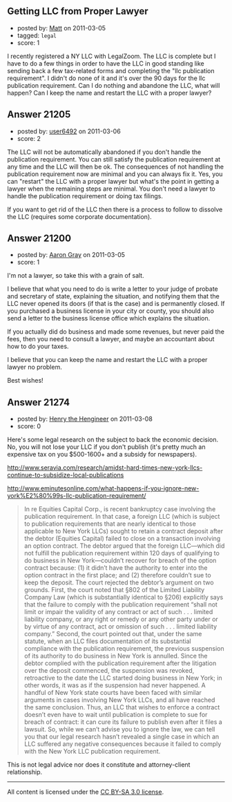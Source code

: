 ## Getting LLC from Proper Lawyer

- posted by: [Matt](https://stackexchange.com/users/-1/6969-matt) on 2011-03-05
- tagged: `legal`
- score: 1

I recently registered a NY LLC with LegalZoom. The LLC is complete but I have to do a few things in order to have the LLC in good standing like sending back a few tax-related forms and  completing the "llc publication requirement". I didn't do none of it and it's over the 90 days for the llc publication requirement. Can I do nothing and abandone the LLC, what will happen? Can I keep the name and restart the LLC with a proper lawyer? 


## Answer 21205

- posted by: [user6492](https://stackexchange.com/users/-1/6492-user6492) on 2011-03-06
- score: 2

The LLC will not be automatically abandoned if you don't handle the publication requirement.  You can still satisfy the publication requirement at any time and the LLC will then be ok.  The consequences of not handling the publication requirement now are minimal and you can always fix it.  Yes, you can "restart" the LLC with a proper lawyer but what's the point in getting a lawyer when the remaining steps are minimal.  You don't need a lawyer to handle the publication requirement or doing tax filings.

If you want to get rid of the LLC then there is a process to follow to dissolve the LLC (requires some corporate documentation).




## Answer 21200

- posted by: [Aaron Gray](https://stackexchange.com/users/-1/8304-aaron-gray) on 2011-03-05
- score: 1

I'm not a lawyer, so take this with a grain of salt. 

I believe that what you need to do is write a letter to your judge of probate and secretary of state, explaining the situation, and notifying them that the LLC never opened its doors (if that is the case) and is permanently closed. If you purchased a business license in your city or county, you should also send a letter to the business license office which explains the situation.

If you actually did do business and made some revenues, but never paid the fees, then you need to consult a lawyer, and maybe an accountant about how to do your taxes. 

I believe that you can keep the name and restart the LLC with a proper lawyer no problem.

Best wishes!


## Answer 21274

- posted by: [Henry the Hengineer](https://stackexchange.com/users/-1/1692-henry-the-hengineer) on 2011-03-08
- score: 0

Here's some legal research on the subject to back the economic decision. No, you will not lose your LLC if you don't publish (it's pretty much an expensive tax on you $500-1600+ and a subsidy for newspapers).

http://www.seravia.com/research/amidst-hard-times-new-york-llcs-continue-to-subsidize-local-publications

http://www.eminutesonline.com/what-happens-if-you-ignore-new-york%E2%80%99s-llc-publication-requirement/

> In re Equities Capital Corp., is recent bankruptcy case involving the publication requirement. In that case, a foreign LLC (which is subject to publication requirements that are nearly identical to those applicable to New York LLCs) sought to retain a contract deposit after the debtor (Equities Capital) failed to close on a transaction involving an option contract. The debtor argued that the foreign LLC—which did not fulfill the publication requirement within 120 days of qualifying to do business in New York—couldn’t recover for breach of the option contract because: (1) it didn’t have the authority to enter into the option contract in the first place; and (2) therefore couldn’t sue to keep the deposit. The court rejected the debtor’s argument on two grounds.
First, the court noted that §802 of the Limited Liability Company Law (which is substantially identical to §206) explicitly says that the failure to comply with the publication requirement “shall not limit or impair the validity of any contract or act of such . . . limited liability company, or any right or remedy or any other party under or by virtue of any contract, act or omission of such . . . limited liability company.”
Second, the court pointed out that, under the same statute, when an LLC files documentation of its substantial compliance with the publication requirement, the previous suspension of its authority to do business in New York is annulled. Since the debtor complied with the publication requirement after the litigation over the deposit commenced, the suspension was revoked, retroactive to the date the LLC started doing business in New York; in other words, it was as if the suspension had never happened.
A handful of New York state courts have been faced with similar arguments in cases involving New York LLCs, and all have reached the same conclusion. Thus, an LLC that wishes to enforce a contract doesn’t even have to wait until publication is complete to sue for breach of contract: it can cure its failure to publish even after it files a lawsuit.
So, while we can’t advise you to ignore the law, we can tell you that our legal research hasn’t revealed a single case in which an LLC suffered any negative consequences because it failed to comply with the New York LLC publication requirement.

This is not legal advice nor does it constitute and attorney-client relationship.



---

All content is licensed under the [CC BY-SA 3.0 license](https://creativecommons.org/licenses/by-sa/3.0/).
